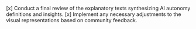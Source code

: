 [x] Conduct a final review of the explanatory texts synthesizing AI autonomy definitions and insights.
[x] Implement any necessary adjustments to the visual representations based on community feedback.